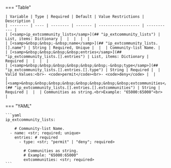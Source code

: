 <!--
  ~ Copyright (c) 2025 Arista Networks, Inc.
  ~ Use of this source code is governed by the Apache License 2.0
  ~ that can be found in the LICENSE file.
  -->
=== "Table"

    | Variable | Type | Required | Default | Value Restrictions | Description |
    | -------- | ---- | -------- | ------- | ------------------ | ----------- |
    | [<samp>ip_extcommunity_lists</samp>](## "ip_extcommunity_lists") | List, items: Dictionary |  |  |  |  |
    | [<samp>&nbsp;&nbsp;-&nbsp;name</samp>](## "ip_extcommunity_lists.[].name") | String | Required, Unique |  |  | Community-list Name. |
    | [<samp>&nbsp;&nbsp;&nbsp;&nbsp;entries</samp>](## "ip_extcommunity_lists.[].entries") | List, items: Dictionary | Required |  |  |  |
    | [<samp>&nbsp;&nbsp;&nbsp;&nbsp;&nbsp;&nbsp;-&nbsp;type</samp>](## "ip_extcommunity_lists.[].entries.[].type") | String | Required |  | Valid Values:<br>- <code>permit</code><br>- <code>deny</code> |  |
    | [<samp>&nbsp;&nbsp;&nbsp;&nbsp;&nbsp;&nbsp;&nbsp;&nbsp;extcommunities</samp>](## "ip_extcommunity_lists.[].entries.[].extcommunities") | String | Required |  |  | Communities as string.<br>Example: "65000:65000"<br> |

=== "YAML"

    ```yaml
    ip_extcommunity_lists:

        # Community-list Name.
      - name: <str; required; unique>
        entries: # required
          - type: <str; "permit" | "deny"; required>

            # Communities as string.
            # Example: "65000:65000"
            extcommunities: <str; required>
    ```
